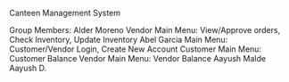 Canteen Management System


Group Members:
Alder Moreno
	Vendor Main Menu: View/Approve orders, Check Inventory, Update Inventory
Abel Garcia
	Main Menu: Customer/Vendor Login, Create New Account
	Customer Main Menu: Customer Balance
	Vendor Main Menu: Vendor Balance
Aayush Malde
Aayush D.

